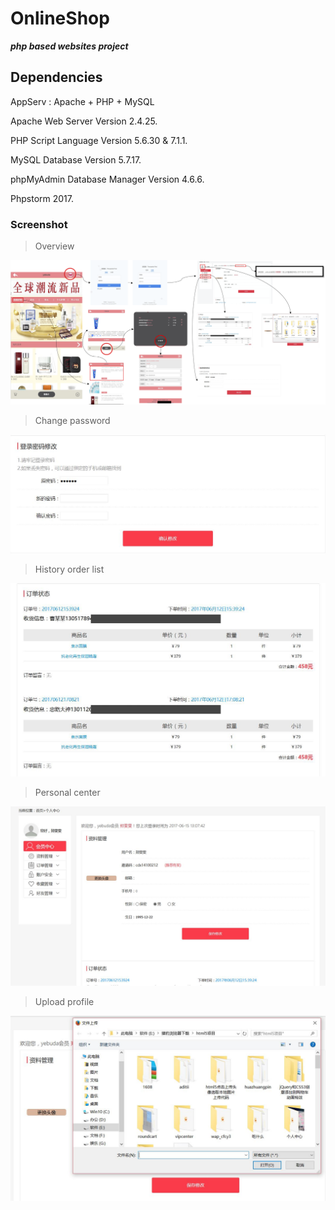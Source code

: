 # OnlineShop



***php based websites project***

    
## Dependencies

AppServ : Apache + PHP + MySQL

Apache Web Server Version 2.4.25.   

PHP Script Language Version 5.6.30 & 7.1.1. 

MySQL Database Version 5.7.17. 

phpMyAdmin Database Manager Version  4.6.6. 

Phpstorm 2017. 

### Screenshot

> Overview

![image](https://github.com/CAODONGXING/OnlineShop/blob/master/overview.png )

<!--
<a style="float:right" href="" target="_blank">
    <center class="half">
    <img src="https://github.com/CAODONGXING/OnlineShop/blob/master/login.JPG" width="400"/>
    <img src="https://github.com/CAODONGXING/OnlineShop/blob/master/registration.JPG" width="400"/>
    </center> 
</a>

> login & registration page

<a style="float:right" href="" target="_blank">
    <center class="half">
    <img src="https://github.com/CAODONGXING/OnlineShop/blob/master/mainpage.JPG" width="400"/>
    <img src="https://github.com/CAODONGXING/OnlineShop/blob/master/Submenu.JPG" width="400"/>
    </center> 
</a>

> main page & Submenu 

<a style="float:right" href="" target="_blank">
    <center class="half">
    <img src="https://github.com/CAODONGXING/OnlineShop/blob/master/mainpage.JPG" width="400"/>
    <img src="https://github.com/CAODONGXING/OnlineShop/blob/master/OrderForm.JPG" width="400"/>
    </center> 
</a>
-->
> Change password

![image](https://github.com/CAODONGXING/OnlineShop/blob/master/changePW.JPG )
<br />
> History order list

![image](https://github.com/CAODONGXING/OnlineShop/blob/master/Orderlist.JPG )
<br />
> Personal center

![image](https://github.com/CAODONGXING/OnlineShop/blob/master/PersonalCenter.JPG )
<br />
> Upload profile

![image](https://github.com/CAODONGXING/OnlineShop/blob/master/UploadProfile.JPG )

